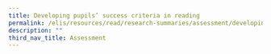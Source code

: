 ```yaml
---
title: Developing pupils’ success criteria in reading
permalink: /elis/resources/read/research-summaries/assessment/developing-pupils-success-criteria-in-reading/
description: ""
third_nav_title: Assessment
---
```

